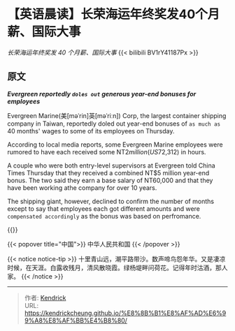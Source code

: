 # 【英语晨读】长荣海运年终奖发40个月薪、国际大事


*长荣海运年终奖发 40 个月薪、国际大事*
{{< bilibili BV1rY41187Px >}}

## 原文
***Evergreen reportedly `doles out` generous year-end bonuses for employees***

Evergreen Marine(美[məˈrin]英[məˈriːn]) Corp, the largest container shipping company in Taiwan, reportedly doled out year-end bonuses of `as much as` 40 months' wages to some of its employees on Thursday.

According to local media reports, some Evergreen Marine employees were rumored to have each received some NT$2 million(US$72,312) in hours.

A couple who were both entry-level supervisors at Evergreen told China Times Thursday that they received a combined NT$5 million year-end bonus. The two said they earn a base salary of NT60,000 and that they have been working athe company for over 10 years.

The shipping giant, however, declined to confirm the number of months except to say that employees each got different amounts and were `compensated accordingly` as the bonus was based on perfromance.

{{<hide-text hide="这是答案">}}

{{< popover title="中国">}}
中华人民共和国
{{< /popover >}}

{{< notice notice-tip >}}
十里青山远，潮平路带沙。数声啼鸟怨年华。又是凄凉时候，在天涯。白露收残月，清风散晓霞。绿杨堤畔问荷花。记得年时沽酒，那人家。
{{< /notice >}}

---

> 作者: [Kendrick](https://lruihao.cn)  
> URL: https://kendrickcheung.github.io/%E8%8B%B1%E8%AF%AD%E6%99%A8%E8%AF%BB%E4%B8%80/  

